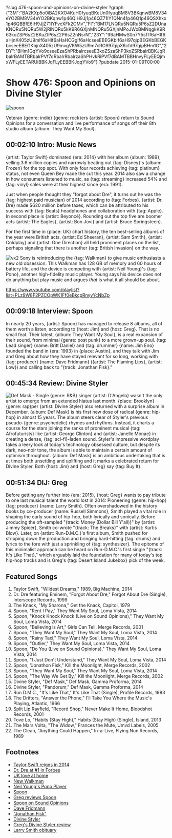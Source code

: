 ?slug 476-spoon-and-opinions-on-divine-styler
?graph {"3M":"BA2KXp5o0iBA2KXO4KuH0fyuqBKeUn0fyuqBM8V3BKqnwBM8V34eYO2BM8V34eYO2BKqnw1p46QIH9Jj1p46QZ71IY1QNn41p46Q1p46QSXhkx1p46QBBfE6IH9JjZ71IYFvcXFk2OMv","FI":"BM17LNQRu5NQRu5P6sZ2DUnaKNQRu5NQRu5W2jRlNQRu5kK9R6GXjnMNQRu5GXjnMPoJWxBMNqgkK9R63koZSP6sZ2BKuZIP6sZ2P6sZ2nNsrN","23Y":"If6aHMwS0n7Y5sTIf6aHIf6aHjnX405zU9mIf6aHIf6aHaHCGgIf6aHcseeEBEGKbIf6aH97qipBEGKbBEGKbcseeEBEGKbjnX405zU9mvgVKW5zU9m7cRO997qipX6cfd97qipBHm1G","2DY":"BHm1GqYVo9cseeEzaShPRbalrcseeE3koZSzaShP3koZSRbalrBBKJqRbalrBAMTBRbalrPVf7dRbalrRbalrzaShPHvkRiPVf7dBAMTBBHnvyFLyEEQjmxWFLyEETARUiBBKJqFLyEEBBKJqqYVo9"}
?pubdate 2015-01-09T00:00

# Show 476: Spoon and Opinions on Divine Styler

![spoon](https://static.soundopinions.org/images/2015/spoon_web2.jpg)

Veteran {genre: indie} {genre: rock}ers {artist: Spoon} return to Sound Opinions for a conversation and live performance of songs off their 8th studio album {album: They Want My Soul}. 


## 00:02:10 Intro: Music News

{artist: Taylor Swift} dominated {era: 2014} with her album {album: 1989}, selling 3.6 million copies and narrowly beating out {tag: Disney}'s {album: Frozen} for the top spot. With only four records achieving {tag: platinum} status, not even Queen Bey made the cut this year. 2014 also saw a change in how consumers listened to music, as {tag: streaming} increased 54% and {tag: vinyl} sales were at their highest since {era: 1991}.

Just when people thought they "forgot about Dre", it turns out he was the {tag: highest paid musician} of 2014 according to {tag: Forbes}. {artist: Dr. Dre} made $620 million before taxes, which can be attributed to his success with {tag: Beats} headphones and collaboration with {tag: Apple}. In second place is {artist: Beyoncé}. Rounding out the top five are boomer acts {artist: The Eagles}, {artist: Bon Jovi} and {artist: Bruce Springsteen}.

For the first time in {place: UK} chart history, the ten best-selling albums of the year were British acts. {artist: Ed Sheeran}, {artist: Sam Smith}, {artist: Coldplay} and {artist: One Direction} all held prominent places on the list, perhaps signaling that there is another {tag: British invasion} on the way.

![vx2](https://static.soundopinions.org/assets/476/3M0.jpeg)
Sony is reintroducing the {tag: Walkman} to give music enthusiasts a new old obsession. This Walkman has 128 GB of memory and 60 hours of battery life, and the device is competing with {artist: Neil Young}'s {tag: Pono}, another high-fidelity music player. Young says his device does not do anything but play music and argues *that* is what it all should be about.

https://www.youtube.com/playlist?list=PLz9W8F2PZCOpWK1Ff0eBkcpRnyyYcNbZp
## 00:09:18 Interview: Spoon
In nearly 20 years, {artist: Spoon} has managed to release 8 albums, all of them worth a listen, according to {host: Jim} and {host: Greg}. That is no small feat. Their latest, {album: They Want My Soul}, is a real expansion of their sound, from minimal {genre: post punk} to a more grown-up soul. {tag: Lead singer} {name: Britt Daniel} and {tag: drummer} {name: Jim Eno} founded the band in {era: 1993} in {place: Austin}, and they talk with Jim and Greg about how they have stayed relevant for so long, working with {tag: producer} {name: Dave Fridmann} ({artist: The Flaming Lips}, {artist: Low}) and calling back to "{track: Jonathan Fisk}."  

## 00:45:34 Review: Divine Styler
![Def Mask - Single](https://static.soundopinions.org/assets/476/23Y0.jpg)
{genre: R&B} singer {artist: D'Angelo} wasn't the only artist to emerge from an extended hiatus last month. {place: Brooklyn} {genre: rap}per {artist: Divine Styler} also returned with a surprise album in December. {album: Def Mask} is his first new dose of radical {genre: hip-hop} in almost 15 years.  The album steers clear of Styler's previous pseudo-{genre: psychedelic} rhymes and rhythms. Instead, it charts a course for the stars joining the ranks of prominent musical {tag: Afrofuturists} like {artist: George Clinton} and {artist: Janelle Monae} in creating a dense, {tag: sci-fi}-laden sound. Styler's impressive wordplay takes a leery look at today's technology obsessed culture, but despite its dark, neo-noir tone, the album is able to maintain a certain amount of optimism throughout. {album: Def Mask} is an ambitious undertaking that is at times both unsettling and uplifting and it marks a celebrated return for Divine Styler. Both {host: Jim} and {host: Greg} say {tag: Buy It}.    


## 00:51:34 DIJ: Greg
Before getting any further into {era: 2015}, {host: Greg} wants to pay tribute to one last musical talent the world lost in 2014: Pioneering {genre: hip-hop} {tag: producer} {name: Larry Smith}. Often overshadowed in the history books by co-producer {name: Russell Simmons}, Smith played a vital role in shaping the early sound of hip-hop, both lyrically and sonically. Before producing the oft-sampled "{track: Money (Dollar Bill Y'all)}" by {artist: Jimmy Spicer}, Smith co-wrote "{track: The Breaks}" with {artist: Kurtis Blow}. Later, on {artist: Run-D.M.C.}'s first album, Smith pushed for stripping down the production and bringing hard-hitting {tag: drums} and lyrics to the fore with just a sprinkling of {tag: synthesizer}. The epitome of this minimalist approach can be heard on Run-D.M.C.'s first single "{track: It's Like That}," which arguably laid the foundation for many of today's top hip-hop tracks and is Greg's {tag: Desert Island Jukebox} pick of the week.


## Featured Songs
1. Taylor Swift, "Wildest Dreams," 1989, Big Machine, 2014 
1. Dr. Dre featuring Eminem, "Forgot About Dre," Forgot About Dre (Single), Interscope Records, 1999 
1. The Knack, "My Sharona," Get the Knack, Capitol, 1979 
1. Spoon, "Rent I Pay," They Want My Soul, Loma Vista, 2014 
1. Spoon, "Knock Knock Knock (Live on Sound Opinions)," They Want My Soul, Loma Vista, 2014
1. Spoon, "Believing is Art," Girls Can Tell, Merge Records, 2001 
1. Spoon, "They Want My Soul," They Want My Soul, Loma Vista, 2014
1. Spoon, "Rainy Taxi," They Want My Soul, Loma Vista, 2014 
1. Spoon, "Outlier," They Want My Soul, Loma Vista, 2014 
1. Spoon, "Do You (Live on Sound Opinions)," They Want My Soul, Loma Vista, 2014 
1. Spoon, "I Just Don't Understand," They Want My Soul, Loma Vista, 2014 
1. Spoon, "Jonathon Fisk," Kill the Moonlight, Merge Records, 2002 
1. Spoon, "They Want My Soul," They Want My Soul, Loma Vista, 2014 
1. Spoon, "The Way We Get By," Kill the Moonlight, Merge Records, 2002 
1. Divine Styler, "Def Mask," Def Mask, Gamma Proforma, 2014 
1. Divine Styler, "Pandorum," Def Mask, Gamma Proforma, 2014 
1. Run D.M.C., "It's Like That," It's Like That (Single), Profile Records, 1983 
1. The Drifters, "Answer the Phone," I'll Take You Where the Music's Playing, Atlantic, 1966 
1. Split Lip Rayfield, "Record Shop," Never Make It Home, Bloodshot Records, 2001 
1. Tove Lo, "Habits (Stay High)," Habits (Stay High) (Single), Island, 2013 
1. The Mars Volta, "The Widow," Frances the Mute, Umvd Labels, 2005 
1. The Clean, "Anything Could Happen," In-a-Live, Flying Nun Records, 1989 


## Footnotes
- [Taylor Swift reigns in 2014](http://artsbeat.blogs.nytimes.com/2015/01/07/taylor-swifts-reign-continues-in-2015/)
- [Dr. Dre at #1 in Forbes](http://www.forbes.com/sites/zackomalleygreenburg/2014/12/10/the-worlds-highest-paid-musicians-of-2014/)
- [UK love at home](http://www.theguardian.com/music/2015/jan/01/uk-top-10-albums-2014-british-artists)
- [New Walkman](http://money.cnn.com/2015/01/06/technology/innovationnation/sony-walkman-zx2/)
- [Neil Young's Pono Player](http://time.com/3657448/neil-young-pono-player/)
- [Spoon](http://www.spoontheband.com/)
- [Greg reviews Spoon](http://www.chicagotribune.com/entertainment/music/kot/ct-spoon-cover-jpg-20140804-photo.html)
- [Spoon on Sound Opinions](http://www.soundopinions.org/show/102/)
- [Dave Fridmann](http://www.davefridmann.com/dave/Main.html)
- ["Jonathan Fisk"](https://www.youtube.com/watch?v=CeZldPSFfTI)
- [Divine Styler](http://www.divine-styler.com/)
- [Greg's Divine Styler review](http://www.chicagotribune.com/entertainment/music/kot/sc-music-divine-styler-20141212-column.html)
- [Larry Smith obituary](http://grantland.com/hollywood-prospectus/larry-smith-run-dmc-whodini-rap-first-super-producer/)
